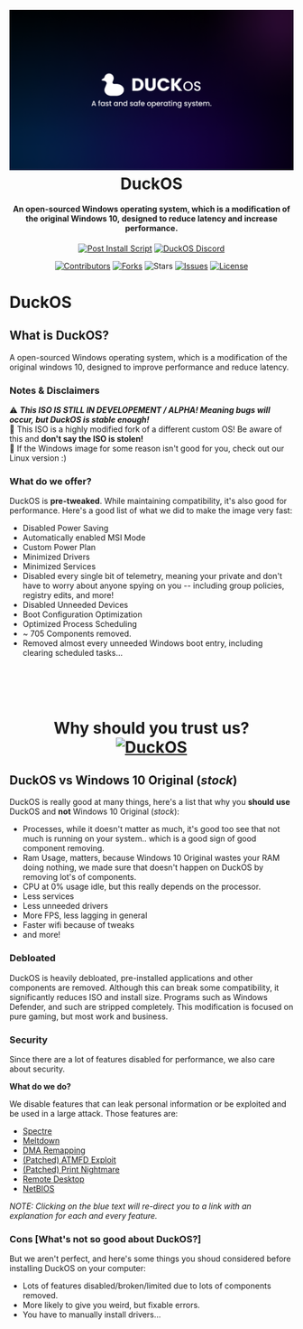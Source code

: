 <h1 align="center">
  <br>
  <img src="https://github.com/DuckOS-GitHub/DuckOS/blob/main/banner_new.png?raw=true" alt="DuckOS" width="900">
  <br>
  DuckOS
  <br>
</h1>
<h4 align="center">An open-sourced Windows operating system, which is a modification of the original Windows 10, designed to reduce latency and increase performance.</h4>

<p align="center">
  <a href="https://github.com/DuckOS-GitHub/DuckOS/blob/main/src/DuckOS_Modules/DuckOS-post_script.bat"><img src="https://img.shields.io/badge/post%20install%20script-download-green" alt="Post Install Script"></a>
  <a href="https://discord.gg/8pDMf44t6R/"><img src="https://img.shields.io/discord/998645880368410694.svg?label=discord" alt="DuckOS Discord"></a>
</p>

<p align="center">
  <a href="https://github.com/DuckOS-GitHub/DuckOS/graphs/contributors"><img src="https://img.shields.io/github/contributors/DuckOS-GitHub/DuckOS.svg" alt="Contributors"></a>
  <a href="https://github.com/DuckOS-GitHub/DuckOS/network/members"><img src="https://img.shields.io/github/forks/DuckOS-GitHub/DuckOS?style=flat" alt="Forks"></a>
  <a><img src="https://img.shields.io/github/stars/DuckOS-GitHub/DuckOS" alt="Stars"></a>
  <a href="https://github.com/DuckOS-GitHub/DuckOS/issues"><img src="https://img.shields.io/github/issues/DuckOS-GitHub/DuckOS" alt="Issues"></a>
  <a href="https://github.com/DuckOS-GitHub/DuckOS/blob/main/LICENSE"><img src="https://img.shields.io/github/license/DuckOS-GitHub/DuckOS" alt="License"></a>
</p>

# DuckOS

## What is DuckOS?

A open-sourced Windows operating system, which is a modification of the original windows 10, designed to improve performance and reduce latency.

### Notes & Disclaimers
⚠️ ***This ISO IS STILL IN DEVELOPEMENT / ALPHA! Meaning bugs will occur, but DuckOS is stable enough!***<br>
📝 This ISO is a highly modified fork of a different custom OS! Be aware of this and **don't say the ISO is stolen!**<br>
🐧 If the Windows image for some reason isn't good for you, check out our Linux version :)<br>

### **What do we offer?**

DuckOS is **pre-tweaked**. While maintaining compatibility, it's also good for performance. Here's a good list of what we did to make the image very fast:

- Disabled Power Saving
- Automatically enabled MSI Mode
- Custom Power Plan
- Minimized Drivers
- Minimized Services
- Disabled every single bit of telemetry, meaning your private and don't have to worry about anyone spying on you -- including group policies, registry edits, and more!
- Disabled Unneeded Devices
- Boot Configuration Optimization
- Optimized Process Scheduling
- ~ 705 Components removed.
- Removed almost every unneeded Windows boot entry, including clearing scheduled tasks...

<h1 align="center">
  <br>
    <br>
    Why should you trust us?
  <br>
  <a href="https://discord.gg/8pDMf44t6R/"><img src="https://cdn.discordapp.com/attachments/999774689138311288/1011900995653095484/IMG_20220824_093312.jpg" alt="DuckOS" width="900"></a>
</h1>

## DuckOS vs Windows 10 Original (*stock*)

DuckOS is really good at many things, here's a list that why you **should use** DuckOS and **not** Windows 10 Original (*stock*):
- Processes, while it doesn't matter as much, it's good too see that not much is running on your system.. which is a good sign of good component removing.
- Ram Usage, matters, because Windows 10 Original wastes your RAM doing nothing, we made sure that doesn't happen on DuckOS by removing lot's of components.
- CPU at 0% usage idle, but this really depends on the processor.
- Less services
- Less unneeded drivers
- More FPS, less lagging in general
- Faster wifi because of tweaks
- and more!

### **Debloated**

DuckOS is heavily debloated, pre-installed applications and other components are removed. Although this can break some compatibility, it significantly reduces ISO and install size. Programs such as Windows Defender, and such are stripped completely. This modification is focused on pure gaming, but most work and business.

### Security

Since there are a lot of features disabled for performance, we also care about security.

**What do we do?**

We disable features that can leak personal information or be exploited and be used in a large attack.
Those features are: 

- [Spectre](https://spectreattack.com/spectre.pdf)
- [Meltdown](https://meltdownattack.com/meltdown.pdf)
- [DMA Remapping](https://docs.microsoft.com/en-us/windows/security/information-protection/kernel-dma-protection-for-thunderbolt)
- [(Patched) ATMFD Exploit](https://msrc.microsoft.com/update-guide/en-US/vulnerability/CVE-2020-1020)
- [(Patched) Print Nightmare](https://us-cert.cisa.gov/ncas/current-activity/2021/06/30/printnightmare-critical-windows-print-spooler-vulnerability)
- [Remote Desktop](https://cve.mitre.org/cgi-bin/cvekey.cgi?keyword=Windows+Remote+Desktop)
- [NetBIOS](https://en.wikipedia.org/wiki/NetBIOS)

*NOTE: Clicking on the blue text will re-direct you to a link with an explanation for each and every feature.*

### Cons [What's not so good about DuckOS?]

But we aren't perfect, and here's some things you shoud considered before installing DuckOS on your computer:
- Lots of features disabled/broken/limited due to lots of components removed.
- More likely to give you weird, but fixable errors.
- You have to manually install drivers...
